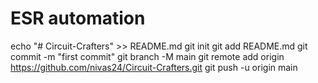 # ESR automation
echo "# Circuit-Crafters" >> README.md
git init
git add README.md
git commit -m "first commit"
git branch -M main
git remote add origin https://github.com/nivas24/Circuit-Crafters.git
git push -u origin main
